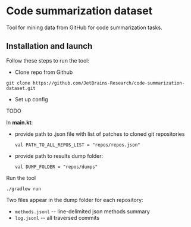 # Code summarization dataset

Tool for mining data from GitHub for code summarization tasks.

## Installation and launch

Follow these steps to run the tool:
- Clone repo from Github
```
git clone https://github.com/JetBrains-Research/code-summarization-dataset.git
```
- Set up config

TODO

In **main.kt**:
- provide path to .json file with list of patches to cloned git repositories

  ```val PATH_TO_ALL_REPOS_LIST = "repos/repos.json"```
  
- provide path to results dump folder:

  ```val DUMP_FOLDER = "repos/dumps"```


Run the tool
```
./gradlew run
```

Two files appear in the dump folder for each repository:

  - ```methods.jsonl``` -- line-delimited json methods summary
  - ```log.jsonl``` -- all traversed commits

